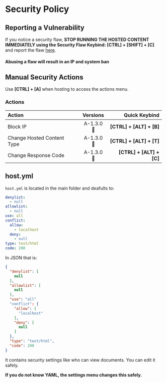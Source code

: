 # Security Policy

## Reporting a Vulnerability

If you notice a security flaw, **STOP RUNNING THE HOSTED CONTENT IMMEDIATELY using the Security Flaw Keybind: [CTRL] + [SHIFT] + [C]** and report the flaw [here](https://github.com/GloriousGlider8/webTest/issues "PyHost GitHub Issues Page").

#### Abusing a flaw will result in an IP and system ban

## Manual Security Actions

Use **[CTRL] + [A]** when hosting to access the actions menu.

### Actions

| Action                     |  Versions  |                  Quick Keybind |
| :------------------------- | :--------: | -----------------------------: |
| Block IP                   | A-1.3.0 🔼 | **[CTRL] + [ALT] + [B]** |
| Change Hosted Content Type | A-1.3.0 🔼 | **[CTRL] + [ALT] + [T]** |
| Change Response Code       | A-1.3.0 🔼 | **[CTRL] + [ALT] + [C]** |

## host.yml

`host.yml` is located in the main folder and deafults to:

```yaml
denylist:
  - null
allowlist:
  - null
use: all
conflict:
  allow:
    - localhost
  deny:
    - null
type: text/html
code: 200
```

In JSON that is:

```json
{
  "denylist": [
    null
  ],
  "allowlist": [
    null
  ],
  "use": "all"
  "conflict": {
    "allow": [
      "localhost"
    ],
    "deny": [
      null
    ]
  },
  "type": "text/html",
  "code": 200
}
```

It contains security settings like who can view documents.
You can edit it safely.

**If you do not know YAML, the settings menu changes this safely.**
